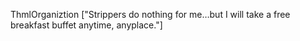 ThmlOrganiztion
["Strippers do nothing for me…but I will take a free breakfast buffet anytime, anyplace."]
